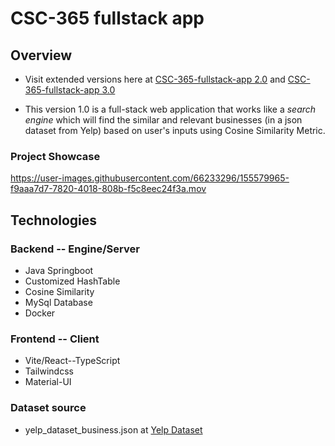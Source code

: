 # CSC-365 fullstack app

## Overview

- Visit extended versions here at [CSC-365-fullstack-app 2.0](https://github.com/lgad31vn/CSC-365-fullstack-app-II) and [CSC-365-fullstack-app 3.0](https://github.com/lgad31vn/CSC-365-fullstack-app-III)

- This version 1.0 is a full-stack web application that works like a _search engine_ which will find the similar and relevant businesses (in a json dataset from Yelp) based on user's inputs using Cosine Similarity Metric.

### Project Showcase

https://user-images.githubusercontent.com/66233296/155579965-f9aaa7d7-7820-4018-808b-f5c8eec24f3a.mov

## Technologies

### Backend -- Engine/Server

- Java Springboot
- Customized HashTable
- Cosine Similarity
- MySql Database
- Docker

### Frontend -- Client

- Vite/React--TypeScript
- Tailwindcss
- Material-UI

### Dataset source

- yelp_dataset_business.json at [Yelp Dataset](https://www.yelp.com/dataset)
